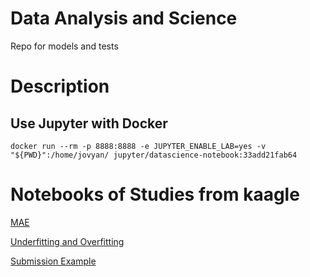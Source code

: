 # Data Analysis and Science
Repo for models and tests

# Description

## Use Jupyter with Docker
```
docker run --rm -p 8888:8888 -e JUPYTER_ENABLE_LAB=yes -v "${PWD}":/home/jovyan/ jupyter/datascience-notebook:33add21fab64
```

# Notebooks of Studies from kaagle

[MAE](/kaagle/home-data/house%20model%20mean%20absolute%20error%20-%20MAE.ipynb)

[Underfitting and Overfitting](/kaagle/home-data/Underfitting%20and%20Overfitting.ipynb)

[Submission Example](/kaagle/home-data/home-data-for-ml-course%20-%20Submission.ipynb)
